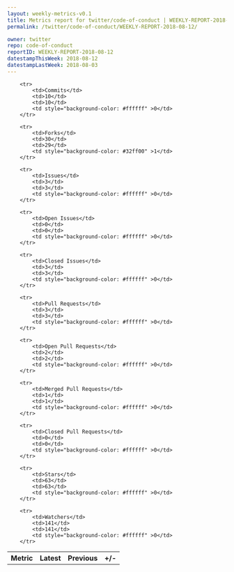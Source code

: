 ```yaml
---
layout: weekly-metrics-v0.1
title: Metrics report for twitter/code-of-conduct | WEEKLY-REPORT-2018-08-12
permalink: /twitter/code-of-conduct/WEEKLY-REPORT-2018-08-12/

owner: twitter
repo: code-of-conduct
reportID: WEEKLY-REPORT-2018-08-12
datestampThisWeek: 2018-08-12
datestampLastWeek: 2018-08-03
---
```




<table style="width: 100%;">
    <tr>
        <th>Metric</th>
        <th>Latest</th>
        <th>Previous</th>
        <th>+/-</th>
    </tr>

        <tr>
            <td>Commits</td>
            <td>10</td>
            <td>10</td>
            <td style="background-color: #ffffff" >0</td>
        </tr>
        
        <tr>
            <td>Forks</td>
            <td>30</td>
            <td>29</td>
            <td style="background-color: #32ff00" >1</td>
        </tr>
        
        <tr>
            <td>Issues</td>
            <td>3</td>
            <td>3</td>
            <td style="background-color: #ffffff" >0</td>
        </tr>
        
        <tr>
            <td>Open Issues</td>
            <td>0</td>
            <td>0</td>
            <td style="background-color: #ffffff" >0</td>
        </tr>
        
        <tr>
            <td>Closed Issues</td>
            <td>3</td>
            <td>3</td>
            <td style="background-color: #ffffff" >0</td>
        </tr>
        
        <tr>
            <td>Pull Requests</td>
            <td>3</td>
            <td>3</td>
            <td style="background-color: #ffffff" >0</td>
        </tr>
        
        <tr>
            <td>Open Pull Requests</td>
            <td>2</td>
            <td>2</td>
            <td style="background-color: #ffffff" >0</td>
        </tr>
        
        <tr>
            <td>Merged Pull Requests</td>
            <td>1</td>
            <td>1</td>
            <td style="background-color: #ffffff" >0</td>
        </tr>
        
        <tr>
            <td>Closed Pull Requests</td>
            <td>0</td>
            <td>0</td>
            <td style="background-color: #ffffff" >0</td>
        </tr>
        
        <tr>
            <td>Stars</td>
            <td>63</td>
            <td>63</td>
            <td style="background-color: #ffffff" >0</td>
        </tr>
        
        <tr>
            <td>Watchers</td>
            <td>141</td>
            <td>141</td>
            <td style="background-color: #ffffff" >0</td>
        </tr>
        
</table>
